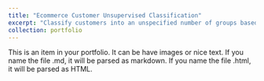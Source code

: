 ```yaml
---
title: "Ecommerce Customer Unsupervised Classification"
excerpt: "Classify customers into an unspecified number of groups based on their behavior on an ecommerce website. <br/><img src='/images/500x300.png'>"
collection: portfolio
---
```


This is an item in your portfolio. It can be have images or nice text. If you name the file .md, it will be parsed as markdown. If you name the file .html, it will be parsed as HTML. 
